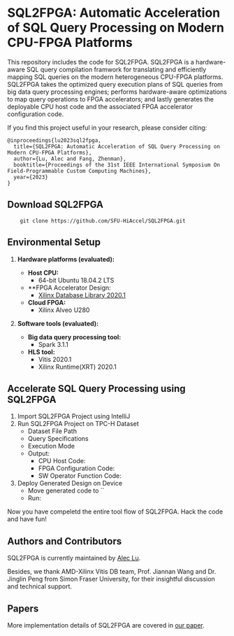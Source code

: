 # SQL2FPGA: Automatic Acceleration of SQL Query Processing on Modern CPU-FPGA Platforms

This repository includes the code for SQL2FPGA. SQL2FPGA is a hardware-aware SQL query compilation framwork for translating and efficiently mapping SQL queries on the modern heterogeneous CPU-FPGA platforms. SQL2FPGA takes the optimized query execution plans of SQL queries from big data query processing engines; performs hardware-aware optimizations to map query operations to FPGA accelerators; and lastly generates the deployable CPU host code and the associated FPGA accelerator configuration code. 

If you find this project useful in your research, please consider citing:

    @inproceedings{lu2023sql2fpga,
      title={SQL2FPGA: Automatic Acceleration of SQL Query Processing on Modern CPU-FPGA Platforms},
      author={Lu, Alec and Fang, Zhenman},
      booktitle={Proceedings of the 31st IEEE International Symposium On Field-Programmable Custom Computing Machines},
      year={2023}
    }

## Download SQL2FPGA
        git clone https://github.com/SFU-HiAccel/SQL2FPGA.git

## Environmental Setup
1. **Hardware platforms (evaluated):**
    * **Host CPU:**
      * 64-bit Ubuntu 18.04.2 LTS
    * **FPGA Accelerator Design:
      * [Xilinx Database Library 2020.1](https://github.com/Xilinx/Vitis_Libraries/tree/2020.1/database)
    * **Cloud FPGA:**
      * Xilinx Alveo U280

2. **Software tools (evaluated):**
    * **Big data query processing tool:**
      * Spark 3.1.1
    * **HLS tool:**
      * Vitis 2020.1
      * Xilinx Runtime(XRT) 2020.1

## Accelerate SQL Query Processing using SQL2FPGA
1. Import SQL2FPGA Project using IntelliJ
2. Run SQL2FPGA Project on TPC-H Dataset
    * Dataset File Path
    * Query Specifications
    * Execution Mode
    * Output:
       * CPU Host Code:
       * FPGA Configuration Code:
       * SW Operator Function Code: 
3. Deploy Generated Design on Device
    * Move generated code to ``
    * Run:

Now you have compeletd the entire tool flow of SQL2FPGA. Hack the code and have fun!

## Authors and Contributors
SQL2FPGA is currently maintained by [Alec Lu](http://www.sfu.ca/~fla30/).

Besides, we thank AMD-Xilinx Vitis DB team, Prof. Jiannan Wang and Dr. Jinglin Peng from Simon Fraser University, for their insightful discussion and technical support.

## Papers
More implementation details of SQL2FPGA are covered in [our paper](http://www.sfu.ca/~fla30/papers/C9_FCCM_2023_SQL2FPGA.pdf).
